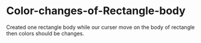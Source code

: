 # Color-changes-of-Rectangle-body
Created one rectangle body while our curser move on the body of rectangle then colors should be changes.
